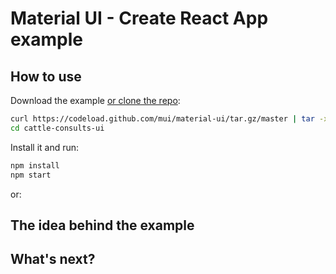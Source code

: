 # Material UI - Create React App example

## How to use

Download the example [or clone the repo](https://github.com/mui/material-ui):

<!-- #default-branch-switch -->

```bash
curl https://codeload.github.com/mui/material-ui/tar.gz/master | tar -xz --strip=2 material-ui-master/examples/cattle-consults-ui
cd cattle-consults-ui
```

Install it and run:

```bash
npm install
npm start
```

or:

<!-- #default-branch-switch -->
<!-- 
[![Edit on CodeSandbox](https://codesandbox.io/static/img/play-codesandbox.svg)](https://codesandbox.io/p/sandbox/github/mui/material-ui/tree/master/examples/cattle-consults-ui)

[![Edit on StackBlitz](https://developer.stackblitz.com/img/open_in_stackblitz.svg)](https://stackblitz.com/github/mui/material-ui/tree/master/examples/cattle-consults-ui) -->

## The idea behind the example

<!-- #default-branch-switch -->

<!-- This example demonstrates how you can use [Create React App](https://github.com/facebookincubator/create-react-app) with Material UI.
It includes `@mui/material` and its peer dependencies, including [Emotion](https://emotion.sh/docs/introduction), the default style engine in Material UI v5.
If you prefer, you can [use styled-components instead](https://mui.com/material-ui/integrations/interoperability/#styled-components). -->

## What's next?

<!-- #default-branch-switch -->

<!-- You now have a working example project.
You can head back to the documentation and continue by browsing the [templates](https://mui.com/material-ui/getting-started/templates/) section. -->
